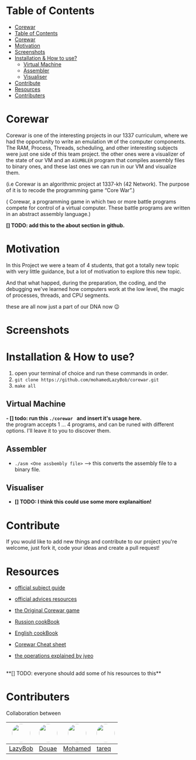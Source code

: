 # Table of Contents
 - [Corewar](#corewar)
- [Table of Contents](#table-of-contents)
- [Corewar](#corewar)
- [Motivation](#motivation)
- [Screenshots](#screenshots)
- [Installation & How to use?](#installation--how-to-use)
  - [Virtual Machine](#virtual-machine)
  - [Assembler](#assembler)
  - [Visualiser](#visualiser)
- [Contribute](#contribute)
- [Resources](#resources)
- [Contributers](#contributers)


# Corewar

Corewar is one of the interesting projects in our 1337 curriculum, where we had the opportunity to write an emulation `VM` of the computer components. The RAM, Process, Threads, scheduling, and other interesting subjects were just one side of this team project. the other ones were a visualizer of the state of our VM and an `ASUMBLER` program that compiles assembly files to binary ones, and these last ones we can run in our VM and visualize them.

(i.e Corewar is an algorithmic project at 1337-kh (42 Network). The purpose of it is to recode the programming game “Core War”.)

( Corewar, a programming game in which two or more battle programs compete for control of a virtual computer. These battle programs are written in an abstract assembly language.)


**[] TODO: add this to the about section in github.**

# Motivation
  In this Project we were a team of 4 students, that got a totally new topic with very little guidance, but a lot of motivation to explore this new topic.

  And that what happed, during the preparation, the coding, and the debugging we've learned how computers work at the low level, the magic of processes, threads, and CPU segments.

  these are all now just a part of our DNA now 😉  

# Screenshots

# Installation & How to use?
1. open your terminal of choice and run these commands in order.
2. `git clone https://github.com/mohamedLazyBob/corewar.git`
3. `make all`


## Virtual Machine
**- [] todo: run this `./corewar ` and insert it's usage here.**
    <br>the program accepts 1 ... 4 programs, and can be runed with different options. I'll leave it to you to discover them.
## Assembler
- `./asm <One assbembly file>`
--> this converts the assembly file to a binary file.

## Visualiser
- **[] TODO: I think this could use some more explanaition!**

# Contribute
If you would like to add new things and contribute to our project you're welcome, just fork it, code your ideas and create a pull request!

# Resources
- [official subject guide]()  
- [official advices resources]()  

- [the Original Corewar game](https://en.wikipedia.org/wiki/Core_War)  
- [Russion cookBook](https://github.com/VBrazhnik/Corewar/wiki)   
- [English cookBook](https://github.com/k-off/Corewar/wiki)  

- [Corewar Cheat sheet]()
- [the operations explained by jyeo]()

<br>
**[] TODO: everyone should add some of his resources to this**

# Contributers

Collaboration between

| <img src="https://avatars.githubusercontent.com/u/45185441?s=50" width="50px;" style="border-radius: 50%;" /> | <img src="https://avatars.githubusercontent.com/u/40963149?s=50" width="50px;" style="border-radius: 50%;" /> | <img src="https://avatars.githubusercontent.com/u/47392041?s=50" width="50px;" style="border-radius: 50%;" /> | <img src="https://avatars.githubusercontent.com/u/24608280?s=50" width="50px;" style="border-radius: 50%;" /> |
| ------------------------------------------------------------------------------------------------------------- | ------------------------------------------------------------------------------------------------------------- | ------------------------------------------------------------------------------------------------------------- | ------------------------------------------------------------------------------------------------------------- |
| [LazyBob](https://github.com/mohamedLazyBob)                                                                  | [Douae](https://github.com/del-alj)                                                                           | [Mohamed](https://github.com/MohammedEsafi)                                                                   | [tareq](https://github.com/tareqbareich)                                                                      |